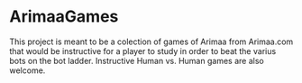# ArimaaGames

This project is meant to be a colection of games 
of Arimaa from Arimaa.com that would be instructive
for a player to study in order to beat the varius bots 
on the bot ladder.
Instructive Human vs. Human games are also welcome.